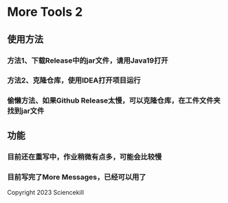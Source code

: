 # More Tools 2

## 使用方法

### 方法1、下载Release中的jar文件，请用Java19打开

### 方法2、克隆仓库，使用IDEA打开项目运行

### 偷懒方法、如果Github Release太慢，可以克隆仓库，在工件文件夹找到jar文件

## 功能

### 目前还在重写中，作业稍微有点多，可能会比较慢

### 目前写完了More Messages，已经可以用了

Copyright 2023 Sciencekill 